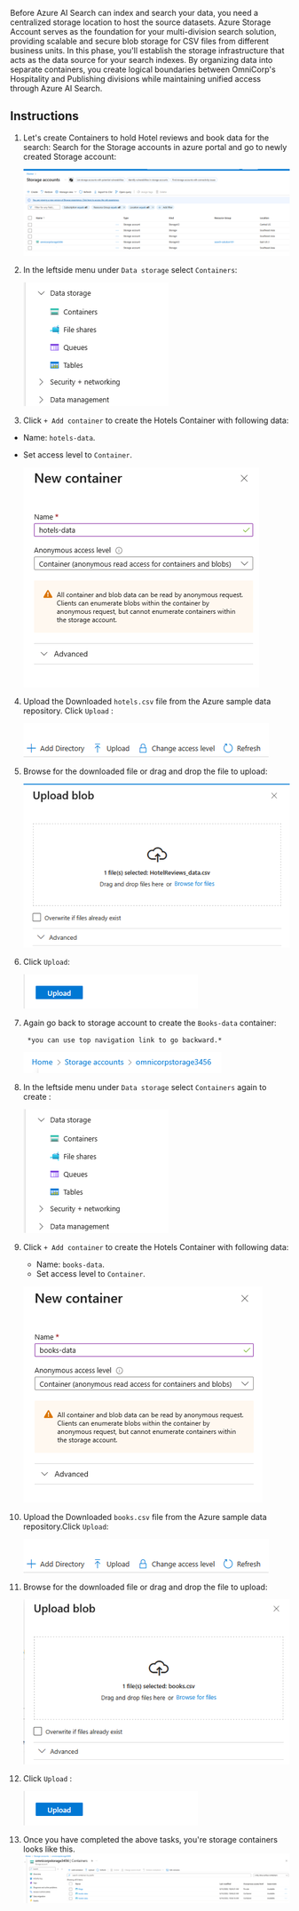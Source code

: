 
Before Azure AI Search can index and search your data, you need a centralized storage location to host the source datasets. Azure Storage Account serves as the foundation for your multi-division search solution, providing scalable and secure blob storage for CSV files from different business units. In this phase, you'll establish the storage infrastructure that acts as the data source for your search indexes. By organizing data into separate containers, you create logical boundaries between OmniCorp's Hospitality and Publishing divisions while maintaining unified access through Azure AI Search.

## Instructions

1.  Let's create Containers to hold Hotel reviews and book data for the search: Search for the Storage accounts in azure portal and go to newly created Storage account:

    ![01](./assets/Screenshot01.png)

2.  In the leftside menu under `Data storage` select `Containers`:
   
    ![02](./assets/Screenshot02.png)

3.  Click `+ Add container` to create the Hotels Container with following data:
   - Name:  `hotels-data`.
   - Set access level to `Container`.
  
     ![03](./assets/Screenshot03.png)

4.  Upload the Downloaded  `hotels.csv` file from the Azure sample data repository. Click `Upload` :
    
     ![04](./assets/Screenshot04.png)

5. Browse for the downloaded file or drag and drop the file to upload:
   
     ![05](./assets/Screenshot05.png)

6. Click `Upload`:
    
     ![06](./assets/Screenshot06.png)
    
7.  Again go back to storage account to create the `Books-data` container:
   
         *you can use top navigation link to go backward.*

    ![07](./assets/Screenshot07.png)

8.  In the leftside menu under `Data storage` select `Containers` again to create :
   
      ![08](./assets/Screenshot02.png)

9.  Click `+ Add container` to create the Hotels Container with following data:
       - Name:  `books-data`.
       - Set access level to `Container`.
   
      ![09](./assets/Screenshot08.png)



10. Upload the Downloaded  `books.csv` file from the Azure sample data repository.Click `Upload`: 
    
      ![10](./assets/Screenshot04.png)


11. Browse for the downloaded file or drag and drop the file to upload:
    
      ![11](./assets/Screenshot09.png)

12. Click `Upload` :

      ![06](./assets/Screenshot06.png)

13. Once you have completed the above tasks, you're storage containers looks like this.
      ![07](./assets/Screenshot10.png)